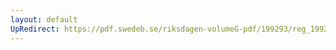 ```yaml
---
layout: default
UpRedirect: https://pdf.swedeb.se/riksdagen-volumeG-pdf/199293/reg_199293/reg_199293_0204.pdf
---
```

